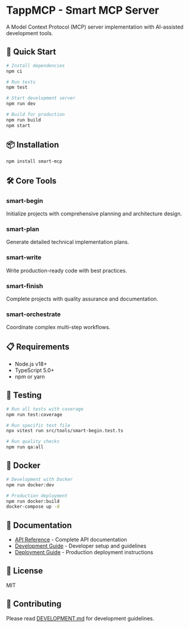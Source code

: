 # TappMCP - Smart MCP Server

A Model Context Protocol (MCP) server implementation with AI-assisted development tools.

## 🚀 Quick Start

```bash
# Install dependencies
npm ci

# Run tests
npm test

# Start development server
npm run dev

# Build for production
npm run build
npm start
```

## 📦 Installation

```bash
npm install smart-mcp
```

## 🛠️ Core Tools

### smart-begin
Initialize projects with comprehensive planning and architecture design.

### smart-plan
Generate detailed technical implementation plans.

### smart-write
Write production-ready code with best practices.

### smart-finish
Complete projects with quality assurance and documentation.

### smart-orchestrate
Coordinate complex multi-step workflows.

## 📋 Requirements

- Node.js v18+
- TypeScript 5.0+
- npm or yarn

## 🧪 Testing

```bash
# Run all tests with coverage
npm run test:coverage

# Run specific test file
npx vitest run src/tools/smart-begin.test.ts

# Run quality checks
npm run qa:all
```

## 🐳 Docker

```bash
# Development with Docker
npm run docker:dev

# Production deployment
npm run docker:build
docker-compose up -d
```

## 📖 Documentation

- [API Reference](./docs/API.md) - Complete API documentation
- [Development Guide](./docs/DEVELOPMENT.md) - Developer setup and guidelines
- [Deployment Guide](./docs/DEPLOYMENT.md) - Production deployment instructions

## 📄 License

MIT

## 🤝 Contributing

Please read [DEVELOPMENT.md](./docs/DEVELOPMENT.md) for development guidelines.